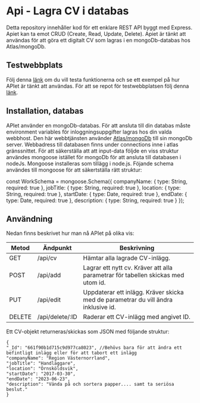 # Api - Lagra CV i databas
Detta repository innehåller kod för ett enklare REST API byggt med Express. Apiet kan ta emot CRUD (Create, Read, Update, Delete). Apiet är tänkt att användas för att göra ett digitalt CV som lagras i en mongoDb-databas hos Atlas/mongoDb.

## Testwebbplats
Följ denna [länk](https://ditt-cv.netlify.app/) om du vill testa funktionerna och se ett exempel på hur APIet är tänkt att användas. För att se repot för testwebbplatsen följ denna [länk](https://github.com/MarkusVickman/dt207g-moment3/-frontend).

## Installation, databas
APIet använder en mongoDb-databas. För att ansluta till din databas måste environment variables för inloggningsuppgifter lagras hos din valda webbhost. Den här webbtjänsten använder [Atlas/mongoDb](https://www.mongodb.com/atlas) till sin mongoDb server. Webbadress till databasen finns under connections inne i atlas gränssnittet. För att säkerställa att att input-data följde en viss struktur användes mongoose istället för mongoDb för att ansluta till databasen i nodeJs. Mongoose installeras som tillägg i node.js. Föjande schema användes till mongoose för att säkertställa rätt struktur:

const WorkSchema = mongoose.Schema({
    companyName: {
        type: String,
        required: true
    },
    jobTitle: {
        type: String,
        required: true
    },
    location: {
        type: String,
        required: true
    },
    startDate: {
        type: Date,
        required: true
    },
    endDate: {
        type: Date,
        required: true
    },
    description: {
        type: String,
        required: true
    }
});

## Användning
Nedan finns beskrivet hur man nå APIet på olika vis:

|Metod  |Ändpunkt        |Beskrivning                                                                             |
|-------|----------------|----------------------------------------------------------------------------------------|
|GET    |/api/cv         |Hämtar alla lagrade CV-inlägg.                                                          |
|POST   |/api/add        |Lagrar ett nytt cv. Kräver att alla parametrar för tabellen skickas med utom id.        |
|PUT    |/api/edit       |Uppdaterar ett inlägg. Kräver skicka med de parametrar du vill ändra inklusive id.      |
|DELETE |/api/delete/:ID |Raderar ett CV-inlägg med angivet ID.                                                   |

Ett CV-objekt returneras/skickas som JSON med följande struktur:
```
{
"_Id": "661f90b1d715c9d977ca8023", //Behövs bara för att ändra ett befintligt inlägg eller för att tabort ett inlägg
"companyName": "Region Västernorrland",
"jobTitle": "Handläggare",
"location": "Örnsköldsvik",
"startDate": "2017-03-30",
"endDate": "2023-06-23",
"description": "Vända på och sortera papper.... samt ta seriösa beslut."
}
```
